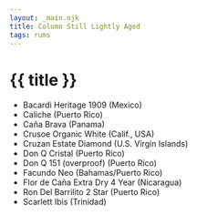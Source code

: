 ```yaml
---
layout: _main.njk
title: Column Still Lightly Aged
tags: rums
---
```

<!-- markdownlint-disable MD025 -->
# {{ title }}
<!-- markdownlint-disable MD025 -->

<div class="index">

* Bacardi Heritage 1909 (Mexico)
* Caliche (Puerto Rico)
* Caña Brava (Panama)
* Crusoe Organic White (Calif., USA)
* Cruzan Estate Diamond (U.S. Virgin Islands)
* Don Q Cristal (Puerto Rico)
* Don Q 151 (overproof) (Puerto Rico)
* Facundo Neo (Bahamas/Puerto Rico)
* Flor de Caña Extra Dry 4 Year (Nicaragua)
* Ron Del Barrilito 2 Star (Puerto Rico)
* Scarlett Ibis (Trinidad)

</div>
